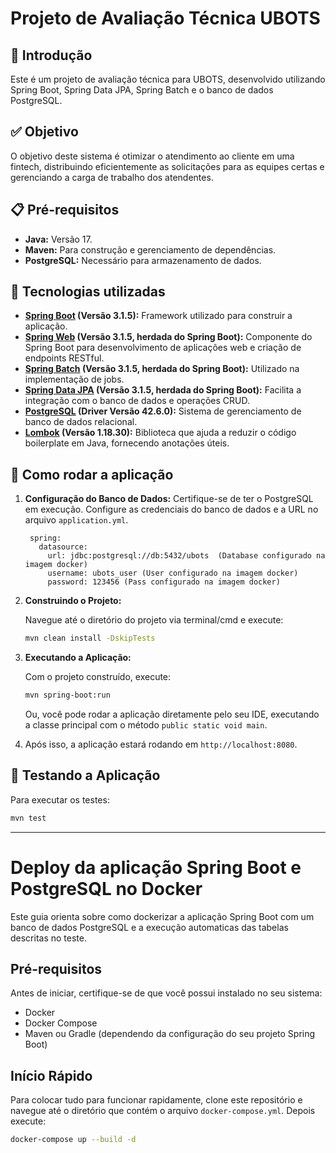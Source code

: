 # Projeto de Avaliação Técnica UBOTS

## 📌 Introdução

Este é um projeto de avaliação técnica para UBOTS, desenvolvido utilizando Spring Boot, Spring Data JPA, Spring Batch e o banco de dados PostgreSQL.

## ✅ Objetivo

O objetivo deste sistema é otimizar o atendimento ao cliente em uma fintech, distribuindo eficientemente as solicitações para as equipes certas e gerenciando a carga de trabalho dos atendentes.
## 📋 Pré-requisitos

- **Java:** Versão 17.
- **Maven:** Para construção e gerenciamento de dependências.
- **PostgreSQL:** Necessário para armazenamento de dados.


## 🔧 Tecnologias utilizadas

- **[Spring Boot](https://spring.io/projects/spring-boot) (Versão 3.1.5):** Framework utilizado para construir a aplicação.
- **[Spring Web](https://spring.io/projects/spring-boot) (Versão 3.1.5, herdada do Spring Boot):** Componente do Spring Boot para desenvolvimento de aplicações web e criação de endpoints RESTful.
- **[Spring Batch](https://spring.io/projects/spring-boot) (Versão 3.1.5, herdada do Spring Boot):** Utilizado na implementação de jobs.
- **[Spring Data JPA](https://spring.io/projects/spring-data-jpa) (Versão 3.1.5, herdada do Spring Boot):** Facilita a integração com o banco de dados e operações CRUD.
- **[PostgreSQL](https://www.postgresql.org/) (Driver Versão 42.6.0):** Sistema de gerenciamento de banco de dados relacional.
- **[Lombok](https://projectlombok.org/) (Versão 1.18.30):** Biblioteca que ajuda a reduzir o código boilerplate em Java, fornecendo anotações úteis.

## 🚀 Como rodar a aplicação

1. **Configuração do Banco de Dados:** Certifique-se de ter o PostgreSQL em execução. Configure as credenciais do banco de dados e a URL no arquivo `application.yml`.

   ```properties
    spring:
      datasource:
        url: jdbc:postgresql://db:5432/ubots  (Database configurado na imagem docker)
        username: ubots_user (User configurado na imagem docker)
        password: 123456 (Pass configurado na imagem docker)
   ```

2. **Construindo o Projeto:**

   Navegue até o diretório do projeto via terminal/cmd e execute:
   ```bash
   mvn clean install -DskipTests
   ```

3. **Executando a Aplicação:**

   Com o projeto construído, execute:
   ```bash
   mvn spring-boot:run
   ```

   Ou, você pode rodar a aplicação diretamente pelo seu IDE, executando a classe principal com o método `public static void main`.

4. Após isso, a aplicação estará rodando em `http://localhost:8080`.

## 🧪 Testando a Aplicação

Para executar os testes:
```bash
mvn test
```

---

# Deploy da aplicação Spring Boot e PostgreSQL no Docker

Este guia orienta sobre como dockerizar a aplicação Spring Boot com um banco de dados PostgreSQL e a execução automaticas das tabelas descritas no teste.

## Pré-requisitos

Antes de iniciar, certifique-se de que você possui instalado no seu sistema:

- Docker
- Docker Compose
- Maven ou Gradle (dependendo da configuração do seu projeto Spring Boot)

## Início Rápido

Para colocar tudo para funcionar rapidamente, clone este repositório e navegue até o diretório que contém o arquivo `docker-compose.yml`. Depois execute:

```bash
docker-compose up --build -d



